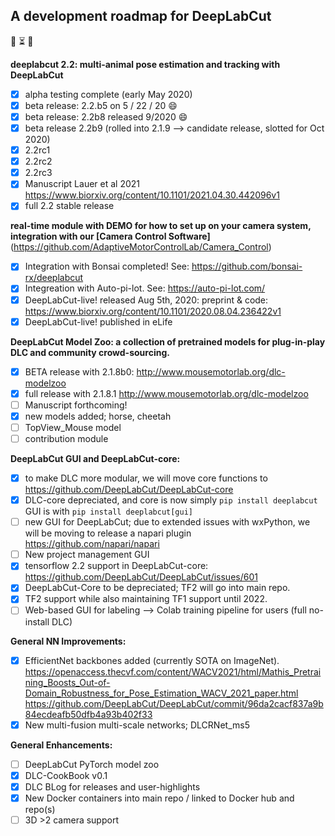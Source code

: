## A development roadmap for DeepLabCut


:loudspeaker: :hourglass_flowing_sand: :construction:

**deeplabcut 2.2: multi-animal pose estimation and tracking with DeepLabCut**
- [X] alpha testing complete (early May 2020)
- [X] beta release: 2.2.b5 on 5 / 22 / 20 :smile:
- [X] beta release: 2.2b8 released 9/2020 :smile:
- [X] beta release 2.2b9 (rolled into 2.1.9 --> candidate release, slotted for Oct 2020)
- [X] 2.2rc1
- [X] 2.2rc2
- [X] 2.2rc3
- [X] Manuscript Lauer et al 2021 https://www.biorxiv.org/content/10.1101/2021.04.30.442096v1
- [X] full 2.2 stable release

**real-time module with DEMO for how to set up on your camera system, integration with our [Camera Control Software]**(https://github.com/AdaptiveMotorControlLab/Camera_Control)
- [X] Integration with Bonsai completed! See: https://github.com/bonsai-rx/deeplabcut
- [X] Integreation with Auto-pi-lot. See: https://auto-pi-lot.com/
- [X] DeepLabCut-live! released Aug 5th, 2020: preprint & code: https://www.biorxiv.org/content/10.1101/2020.08.04.236422v1
- [X] DeepLabCut-live! published in eLife

**DeepLabCut Model Zoo: a collection of pretrained models for plug-in-play DLC and community crowd-sourcing.**
- [X] BETA release with 2.1.8b0: http://www.mousemotorlab.org/dlc-modelzoo
- [X] full release with 2.1.8.1 http://www.mousemotorlab.org/dlc-modelzoo
- [ ] Manuscript forthcoming!
- [X] new models added; horse, cheetah
- [ ] TopView_Mouse model
- [ ] contribution module

**DeepLabCut GUI and DeepLabCut-core:**
- [X] to make DLC more modular, we will move core functions to https://github.com/DeepLabCut/DeepLabCut-core
- [X] DLC-core depreciated, and core is now simply `pip install deeplabcut` GUI is with `pip install deeplabcut[gui]`
- [ ] new GUI for DeepLabCut; due to extended issues with wxPython, we will be moving to release a napari plugin https://github.com/napari/napari
- [ ] New project management GUI
- [X] tensorflow 2.2 support in DeepLabCut-core: https://github.com/DeepLabCut/DeepLabCut/issues/601
- [X] DeepLabCut-Core to be depreciated; TF2 will go into main repo.
- [X] TF2 support while also maintaining TF1 support until 2022.
- [ ] Web-based GUI for labeling --> Colab training pipeline for users (full no-install DLC)

**General NN Improvements:**
- [X] EfficientNet backbones added (currently SOTA on ImageNet). https://openaccess.thecvf.com/content/WACV2021/html/Mathis_Pretraining_Boosts_Out-of-Domain_Robustness_for_Pose_Estimation_WACV_2021_paper.html https://github.com/DeepLabCut/DeepLabCut/commit/96da2cacf837a9b84ecdeafb50dfb4a93b402f33
- [X] New multi-fusion multi-scale networks; DLCRNet_ms5

**General Enhancements:**
- [ ] DeepLabCut PyTorch model zoo
- [X] DLC-CookBook v0.1
- [X] DLC BLog for releases and user-highlights
- [X] New Docker containers into main repo / linked to Docker hub and repo(s)
- [ ] 3D >2 camera support
